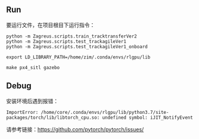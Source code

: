 
## Run
要运行文件，在项目根目下运行指令：
```
python -m Zagreus.scripts.train_tracktransferVer2
python -m Zagreus.scripts.test_trackagileVer1
python -m Zagreus.scripts.test_trackagileVer1_onboard
```

```
export LD_LIBRARY_PATH=/home/zim/.conda/envs/rlgpu/lib

make px4_sitl gazebo
```

## Debug
安装环境后遇到报错：
```
ImportError: /home/core/.conda/envs/rlgpu/lib/python3.7/site-packages/torch/lib/libtorch_cpu.so: undefined symbol: iJIT_NotifyEvent
```
请参考链接：https://github.com/pytorch/pytorch/issues/

